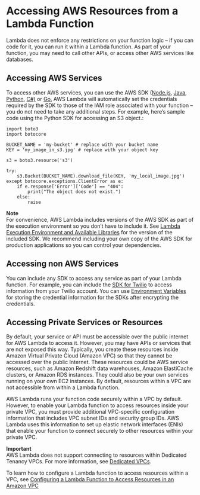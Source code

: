 # Accessing AWS Resources from a Lambda Function<a name="accessing-resources"></a>

Lambda does not enforce any restrictions on your function logic – if you can code for it, you can run it within a Lambda function\. As part of your function, you may need to call other APIs, or access other AWS services like databases\. 

## Accessing AWS Services<a name="accessing-aws-services"></a>

To access other AWS services, you can use the AWS SDK \([Node\.js](https://aws.amazon.com/sdk-for-node-js/), [Java](https://aws.amazon.com/sdk-for-java/), [Python](https://aws.amazon.com/sdk-for-python/), [C\#\)](https://aws.amazon.com/sdk-for-net/) or [Go](https://aws.amazon.com/sdk-for-go/), AWS Lambda will automatically set the credentials required by the SDK to those of the IAM role associated with your function – you do not need to take any additional steps\. For example, here’s sample code using the Python SDK for accessing an S3 object\.:

```
import boto3
import botocore

BUCKET_NAME = 'my-bucket' # replace with your bucket name
KEY = 'my_image_in_s3.jpg' # replace with your object key

s3 = boto3.resource('s3')

try:
    s3.Bucket(BUCKET_NAME).download_file(KEY, 'my_local_image.jpg')
except botocore.exceptions.ClientError as e:
    if e.response['Error']['Code'] == "404":
        print("The object does not exist.")
    else:
        raise
```

**Note**  
For convenience, AWS Lambda includes versions of the AWS SDK as part of the execution environment so you don’t have to include it\. See [Lambda Execution Environment and Available Libraries](current-supported-versions.md) for the version of the included SDK\. We recommend including your own copy of the AWS SDK for production applications so you can control your dependencies\.

## Accessing non AWS Services<a name="accessing-non-aws-services"></a>

You can include any SDK to access any service as part of your Lambda function\. For example, you can include the [SDK for Twilio](https://www.twilio.com/docs/libraries) to access information from your Twilio account\. You can use [Environment Variables](env_variables.md) for storing the credential information for the SDKs after encrypting the credentials\. 

## Accessing Private Services or Resources<a name="accessing-private-resources"></a>

By default, your service or API must be accessible over the public internet for AWS Lambda to access it\. However, you may have APIs or services that are not exposed this way\. Typically, you create these resources inside Amazon Virtual Private Cloud \(Amazon VPC\) so that they cannot be accessed over the public Internet\. These resources could be AWS service resources, such as Amazon Redshift data warehouses, Amazon ElastiCache clusters, or Amazon RDS instances\. They could also be your own services running on your own EC2 instances\. By default, resources within a VPC are not accessible from within a Lambda function\.

AWS Lambda runs your function code securely within a VPC by default\. However, to enable your Lambda function to access resources inside your private VPC, you must provide additional VPC\-specific configuration information that includes VPC subnet IDs and security group IDs\. AWS Lambda uses this information to set up elastic network interfaces \(ENIs\) that enable your function to connect securely to other resources within your private VPC\. 

**Important**  
AWS Lambda does not support connecting to resources within Dedicated Tenancy VPCs\. For more information, see [Dedicated VPCs](https://docs.aws.amazon.com/vpc/latest/userguide/dedicated-instance.html)\. 

To learn how to configure a Lambda function to access resources within a VPC, see [Configuring a Lambda Function to Access Resources in an Amazon VPC](vpc.md)